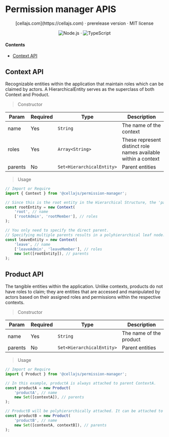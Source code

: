 # Permission manager APIS

<div align="center">
[cellajs.com](https://cellajs.com) &centerdot; prerelease version &centerdot; MIT license

![Node.js](https://img.shields.io/badge/Node.js-%2343853D?logo=node.js&logoColor=white) &middot; ![TypeScript](https://img.shields.io/badge/TypeScript-%23007ACC?logo=typescript&logoColor=white)

</div>

#### Contents
- [Context API](#Context-API)

## Context API
Recognizable entities within the application that maintain roles which can be claimed by actors.
A HierarchicalEntity serves as the superclass of both Context and Product.

> Constructor

| Param | Required| Type | Description|
|----------|----------|----------|----------|
| name | Yes | `String` | The name of the context |
| roles | Yes | `Array<String>` | These represent distinct role names available within a context |
| parents | No | `Set<HierarchicalEntity>` | Parent entities |

> Usage

```typescript
// Import or Require
import { Context } from '@cellajs/permission-manager';

// Since this is the root entity in the Hierarchical Structure, the 'parents' parameter is not required.
const rootEntity = new Context(
    'root', // name
    ['rootAdmin', 'rootMember'], // roles
);

// You only need to specify the direct parent.
// Specifying multiple parents results in a polyhierarchical leaf node.
const leaveEntity = new Context(
    'leave', // name
    ['leaveAdmin', 'leaveMember'], // roles
    new Set([rootEntity]), // parents
);
```

## Product API
The tangible entities within the application. 
Unlike contexts, products do not have roles to claim; they are entities that are accessed and manipulated by actors based on their assigned roles and permissions within the respective contexts.

> Constructor

| Param | Required| Type | Description|
|----------|----------|----------|----------|
| name | Yes | `String` | The name of the product |
| parents | No | `Set<HierarchicalEntity>` | Parent entities |

> Usage

```typescript
// Import or Require
import { Product } from '@cellajs/permission-manager';

// In this example, productA is always attached to parent ContextA.
const productA = new Product(
    'productA', // name
    new Set([contextA]), // parents
);

// ProductB will be polyhierarchically attached. It can be attached to either ContextA or ContextB.
const productB = new Product(
    'productB', // name
    new Set([contextA, contextB]), // parents
);
```

